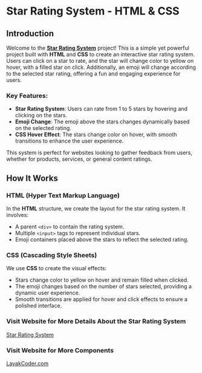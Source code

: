 # Star Rating System - HTML & CSS

## Introduction

Welcome to the [**Star Rating System**](https://layakcoder.com/star-rating-system/) project! This is a simple yet powerful project built with **HTML** and **CSS** to create an interactive star rating system. Users can click on a star to rate, and the star will change color to yellow on hover, with a filled star on click. Additionally, an emoji will change according to the selected star rating, offering a fun and engaging experience for users.

### Key Features:
- **Star Rating System**: Users can rate from 1 to 5 stars by hovering and clicking on the stars.
- **Emoji Change**: The emoji above the stars changes dynamically based on the selected rating.
- **CSS Hover Effect**: The stars change color on hover, with smooth transitions to enhance the user experience.

This system is perfect for websites looking to gather feedback from users, whether for products, services, or general content ratings.

## How It Works

### HTML (Hyper Text Markup Language)
In the **HTML** structure, we create the layout for the star rating system. It involves:
- A parent `<div>` to contain the rating system.
- Multiple `<input>` tags to represent individual stars.
- Emoji containers placed above the stars to reflect the selected rating.

### CSS (Cascading Style Sheets)
We use **CSS** to create the visual effects:
- Stars change color to yellow on hover and remain filled when clicked.
- The emoji changes based on the number of stars selected, providing a dynamic user experience.
- Smooth transitions are applied for hover and click effects to ensure a polished interface.

### Visit Website for More Details About the Star Rating System

[Star Rating System](https://layakcoder.com/star-rating-system/)

### Visit Website for More Components

[LayakCoder.com](https://layakcoder.com/)

